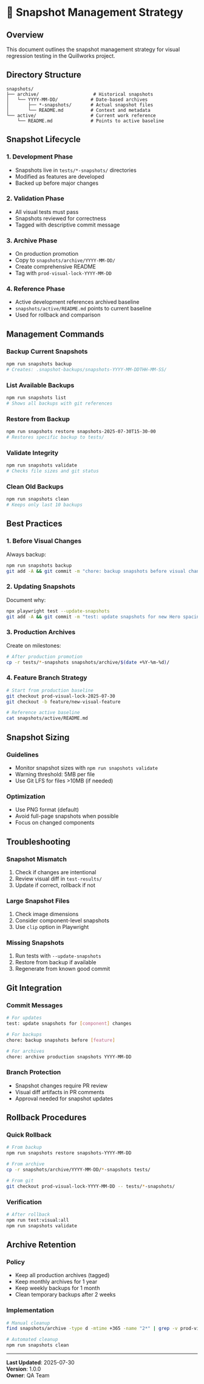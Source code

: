 # 📸 Snapshot Management Strategy

## Overview

This document outlines the snapshot management strategy for visual regression testing in the Quillworks project.

## Directory Structure

```
snapshots/
├── archive/                    # Historical snapshots
│   └── YYYY-MM-DD/            # Date-based archives
│       ├── *-snapshots/       # Actual snapshot files
│       └── README.md          # Context and metadata
└── active/                    # Current work reference
    └── README.md              # Points to active baseline
```

## Snapshot Lifecycle

### 1. Development Phase
- Snapshots live in `tests/*-snapshots/` directories
- Modified as features are developed
- Backed up before major changes

### 2. Validation Phase
- All visual tests must pass
- Snapshots reviewed for correctness
- Tagged with descriptive commit message

### 3. Archive Phase
- On production promotion
- Copy to `snapshots/archive/YYYY-MM-DD/`
- Create comprehensive README
- Tag with `prod-visual-lock-YYYY-MM-DD`

### 4. Reference Phase
- Active development references archived baseline
- `snapshots/active/README.md` points to current baseline
- Used for rollback and comparison

## Management Commands

### Backup Current Snapshots
```bash
npm run snapshots backup
# Creates: .snapshot-backups/snapshots-YYYY-MM-DDTHH-MM-SS/
```

### List Available Backups
```bash
npm run snapshots list
# Shows all backups with git references
```

### Restore from Backup
```bash
npm run snapshots restore snapshots-2025-07-30T15-30-00
# Restores specific backup to tests/
```

### Validate Integrity
```bash
npm run snapshots validate
# Checks file sizes and git status
```

### Clean Old Backups
```bash
npm run snapshots clean
# Keeps only last 10 backups
```

## Best Practices

### 1. Before Visual Changes
Always backup:
```bash
npm run snapshots backup
git add -A && git commit -m "chore: backup snapshots before visual changes"
```

### 2. Updating Snapshots
Document why:
```bash
npx playwright test --update-snapshots
git add -A && git commit -m "test: update snapshots for new Hero spacing"
```

### 3. Production Archives
Create on milestones:
```bash
# After production promotion
cp -r tests/*-snapshots snapshots/archive/$(date +%Y-%m-%d)/
```

### 4. Feature Branch Strategy
```bash
# Start from production baseline
git checkout prod-visual-lock-2025-07-30
git checkout -b feature/new-visual-feature

# Reference active baseline
cat snapshots/active/README.md
```

## Snapshot Sizing

### Guidelines
- Monitor snapshot sizes with `npm run snapshots validate`
- Warning threshold: 5MB per file
- Use Git LFS for files >10MB (if needed)

### Optimization
- Use PNG format (default)
- Avoid full-page snapshots when possible
- Focus on changed components

## Troubleshooting

### Snapshot Mismatch
1. Check if changes are intentional
2. Review visual diff in `test-results/`
3. Update if correct, rollback if not

### Large Snapshot Files
1. Check image dimensions
2. Consider component-level snapshots
3. Use `clip` option in Playwright

### Missing Snapshots
1. Run tests with `--update-snapshots`
2. Restore from backup if available
3. Regenerate from known good commit

## Git Integration

### Commit Messages
```bash
# For updates
test: update snapshots for [component] changes

# For backups  
chore: backup snapshots before [feature]

# For archives
chore: archive production snapshots YYYY-MM-DD
```

### Branch Protection
- Snapshot changes require PR review
- Visual diff artifacts in PR comments
- Approval needed for snapshot updates

## Rollback Procedures

### Quick Rollback
```bash
# From backup
npm run snapshots restore snapshots-YYYY-MM-DD

# From archive
cp -r snapshots/archive/YYYY-MM-DD/*-snapshots tests/

# From git
git checkout prod-visual-lock-YYYY-MM-DD -- tests/*-snapshots/
```

### Verification
```bash
# After rollback
npm run test:visual:all
npm run snapshots validate
```

## Archive Retention

### Policy
- Keep all production archives (tagged)
- Keep monthly archives for 1 year
- Keep weekly backups for 1 month
- Clean temporary backups after 2 weeks

### Implementation
```bash
# Manual cleanup
find snapshots/archive -type d -mtime +365 -name "2*" | grep -v prod-visual-lock

# Automated cleanup
npm run snapshots clean
```

---

**Last Updated**: 2025-07-30  
**Version**: 1.0.0  
**Owner**: QA Team